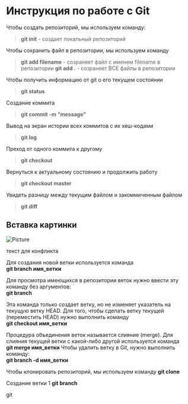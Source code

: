# Инструкция по работе с Git

Чтобы создать репозиторий, мы используем команду:
> **git init** - создает локальный репозиторий

Чтобы сохранить файл в репозитории, мы используем команду
> **git add filename** - созраняет файл с именем filename в репозитории
> **git add .** - созраняет ВСЕ файлы в репозитории  

Чтобы получить информацию от git о его текущем состоянии  
> **git status**  

Cоздание коммита  
> **git commit -m “message”**

Вывод на экран истории всех коммитов с их хеш-кодами  
> **git log**  

Преход от одного коммита к другому  
> **git checkout** 

Вернуться к актуальному состоянию и продолжить работу  
> **git checkout master**  

Увидеть разницу между текущим файлом и закоммиченным файлом  
> **git diff** 

## Вставка картинки

![Picture](person.jpg)  

текст для конфликта

Для создания новой ветки используется команда  
**git branch имя_ветки**    

Для просмотра имеющихся в репозитории веток нужно ввести эту команду без аргументов:  
**git branch**  

Эта команда только создает ветку, но не изменяет указатель на текущую ветку HEAD. Для того, чтобы сделать ветку текущей (переместить HEAD) нужно выполнить команду  
**git checkout имя_ветки**



Процедура объединения веток называется слияние (merge).
Для слияния текущей ветки с какой-либо другой используется команда  
**git merge имя_ветки**
Чтобы удалить ветку в Git, нужно выполнить команду:  
**git branch -d имя_ветки**


Чтобы клонировать репозиторий, мы используем команду
**git clone**

 Создание ветки 1
 **git branch**

git